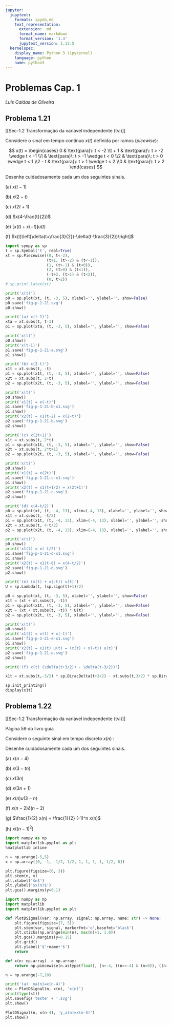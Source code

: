 ```yaml
---
jupyter:
  jupytext:
    formats: ipynb,md
    text_representation:
      extension: .md
      format_name: markdown
      format_version: '1.3'
      jupytext_version: 1.13.5
  kernelspec:
    display_name: Python 3 (ipykernel)
    language: python
    name: python3
---
```


# Problemas Cap. 1

_Luis Caldas de Oliveira_




## Problema 1.21

[[Sec-1.2 Transformação da variável independente (tvi)]]

Considere o sinal em tempo contínuo $x(t)$ definida por ramos (_picewise_):

$$
x(t) = 
\begin{cases} 0 & \text{para}\: t < -2 \\t + 1 & \text{para}\: t > -2 \wedge t < -1 \\1 & \text{para}\: t > -1 \wedge t < 0 \\2 & \text{para}\: t > 0 \wedge t < 1 \\2 - t & \text{para}\: t > 1 \wedge t < 2 \\0 & \text{para}\: t > 2 \end{cases}
$$

Desenhe cuidadosamente cada um dos seguintes sinais.

(a) $x(t-1)$

(b) $x(2-t)$

(c) $x(2t+1)$

(d) $x(4-\frac{t}{2})$

(e) $[x(t) + x(-t)] u(t)$

(f) $x(t)\left[\delta(t+\frac{3}{2})-\delta(t-\frac{3}{2})\right]$



```python
import sympy as sp
t = sp.Symbol('t', real=True)
xt = sp.Piecewise((0, t<-2),
                  (t+1, (t>-2) & (t<-1)),
                  (1, (t>-1) & (t<0)),
                  (2, (t>0) & (t<1)),
                  (-t+2, (t>1) & (t<2)),
                  (0, t>2))
# sp.print_latex(xt)

print('x(t)')
p0 = sp.plot(xt, (t, -3, 5), xlabel='', ylabel='', show=False)
p0.save('fig-p-1-21.svg')
p0.show()
```

```python
print('(a) x(t-1)')
xta = xt.subs(t, t-1)
p1 = sp.plot(xta, (t, -3, 5), xlabel='', ylabel='', show=False)

print('x(t)')
p0.show()
print('x(t-1)')
p1.save('fig-p-1-21-a.svg')
p1.show()
```

```python
print('(b) x(2-t)')
x1t = xt.subs(t, -t)
p1 = sp.plot(x1t, (t, -3, 5), xlabel='', ylabel='', show=False)
x2t = xt.subs(t, 2-t)
p2 = sp.plot(x2t, (t, -3, 5), xlabel='', ylabel='', show=False)

print('x(t)')
p0.show()
print('x1(t) = x(-t)')
p1.save('fig-p-1-21-b-x1.svg')
p1.show()
print('x2(t) = x1(t-2) = x(2-t)')
p2.save('fig-p-1-21-b.svg')
p2.show()
```

```python
print('(c) x(2t+1)')
x1t = xt.subs(t, 2*t)
p1 = sp.plot(x1t, (t, -3, 5), xlabel='', ylabel='', show=False)
x2t = xt.subs(t, 2*t+1)
p2 = sp.plot(x2t, (t, -3, 5), xlabel='', ylabel='', show=False)

print('x(t)')
p0.show()
print('x1(t) = x(2t)')
p1.save('fig-p-1-21-c-x1.svg')
p1.show()
print('x2(t) = x1(t+1/2) = x(2t+1)')
p2.save('fig-p-1-21-c.svg')
p2.show()
```

```python
print('(d) x(4-t/2)')
p0 = sp.plot(xt, (t, -4, 13), xlim=(-4, 13), xlabel='', ylabel='', show=False)
x1t = xt.subs(t, -t/2)
p1 = sp.plot(x1t, (t, -4, 13), xlim=(-4, 13), xlabel='', ylabel='', show=False)
x2t = xt.subs(t, 4-t/2)
p2 = sp.plot(x2t, (t, -4, 13), xlim=(-4, 13), xlabel='', ylabel='', show=False)

print('x(t)')
p0.show()
print('x1(t) = x(-t/2)')
p1.save('fig-p-1-21-d-x1.svg')
p1.show()
print('x2(t) = x1(t-8) = x(4-t/2)')
p2.save('fig-p-1-21-d.svg')
p2.show()
```

```python
print('(e) (x(t) + x(-t)) u(t)')
U = sp.Lambda(t, (sp.sign(t)+1)/2)

p0 = sp.plot(xt, (t, -3, 5), xlabel='', ylabel='', show=False)
x1t = (xt + xt.subs(t, -t))
p1 = sp.plot(x1t, (t, -3, 5), xlabel='', ylabel='', show=False)
x2t = (xt + xt.subs(t, -t)) * U(t)
p2 = sp.plot(x2t, (t, -3, 5), xlabel='', ylabel='', show=False)

print('x(t)')
p0.show()
print('x1(t) = x(t) + x(-t)')
p1.save('fig-p-1-21-e-x1.svg')
p1.show()
print('x2(t) = x1(t) u(t) = (x(t) + x(-t)) u(t)')
p2.save('fig-p-1-21-e.svg')
p2.show()
```

```python
print('(f) x(t) (\delta(t+3/2)) - \delta(t-3/2))')

x1t = xt.subs(t,-3/2) * sp.DiracDelta(t+3/2) - xt.subs(t,3/2) * sp.DiracDelta(t-3/2)

sp.init_printing()
display(x1t)
```

## Problema 1.22

[[Sec-1.2 Transformação da variável independente (tvi)]]

Página 59 do livro guia

Considere o seguinte sinal em tempo discreto $x(n)$ :

Desenhe cuidadosamente cada um dos seguintes sinais.

(a) $x(n-4)$

(b) $x(3-tn)$

(c) $x(3n)$

(d) $x(3n+1)$

(e) $x(n) u(3-n)$

(f) $x(n-2)\delta(n-2)$

(g) $\frac{1}{2} x(n) + \frac{1}{2} (-1)^n x(n)$

(h) $x((n-1)^2)$


```python
import numpy as np
import matplotlib.pyplot as plt
%matplotlib inline

n = np.arange(-5,5)
x = np.array([0, -1, -1/2, 1/2, 1, 1, 1, 1, 1/2, 0])

plt.figure(figsize=(6, 3))
plt.stem(n, x)
plt.xlabel('$n$')
plt.ylabel('$x(n)$')
plt.gca().margins(y=0.1)
```

```python
import numpy as np
import matplotlib
import matplotlib.pyplot as plt

def PlotDSignal(var: np.array, signal: np.array, name: str) -> None:
    plt.figure(figsize=(7, 3))
    plt.stem(var, signal, markerfmt='o',basefmt='black')
    plt.xticks(np.arange(min(n), max(n)+1, 1.0))
    plt.gca().margins(y=0.15)
    plt.grid()
    plt.ylabel('$'+name+'$')
    return

def x(n: np.array) -> np.array:
	return np.piecewise(n.astype(float), [n<-4, ((n>=-4) & (n<0)), ((n>=0) & (n<3)), (n==3), (n>=4)], [0, lambda n: 0.5*n+1.5, 1, 0.5, 0])

n = np.arange(-7,10)

print('(a)  ya(n)=x(n-4)')
stc = PlotDSignal(n, x(n), 'x(n)')
print(type(st))
plt.savefig('teste' + '.svg')
plt.show()

PlotDSignal(n, x(n-4), 'y_a(n)=x(n-4)')
plt.show()

```

```python

```
